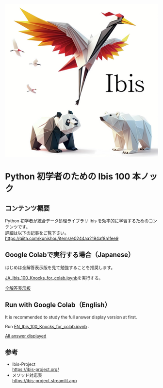 ![ibis](ibis.png)

# Python 初学者のための Ibis 100 本ノック

## コンテンツ概要
Python 初学者が統合データ処理ライブラリ Ibis を効率的に学習するためのコンテンツです。  
詳細は以下の記事をご覧下さい。  
https://qiita.com/kunishou/items/e0244aa2194af8a1fee9

## Google Colabで実行する場合（Japanese）
はじめは全解答表示版を見て勉強することを推奨します。  
  
[JA_Ibis_100_Knocks_for_colab.ipynb](https://colab.research.google.com/drive/10Cqmh79CXQi6VASd-jcSz18wXVo7SzJW?usp=sharing)を実行する。

[全解答表示板](https://colab.research.google.com/drive/1eHo1pP5ll4YqYGP5P-Eg7nwEzy9voSJs?usp=sharing)

## Run with Google Colab（English）
It is recommended to study the full answer display version at first.  
  
Run [EN_Ibis_100_Knocks_for_colab.ipynb](https://colab.research.google.com/drive/19HoUkz0lIOxBZEVcec0NdMi5K-5_Rf3i?usp=sharing) .

[All answer displayed](https://colab.research.google.com/drive/1S8ba7NVYi-OyK6wh3lh6oPdlaNIhGDuK?usp=sharing)

## 参考
- Ibis-Project  
https://ibis-project.org/  
- メソッド対応表  
https://ibis-project.streamlit.app

